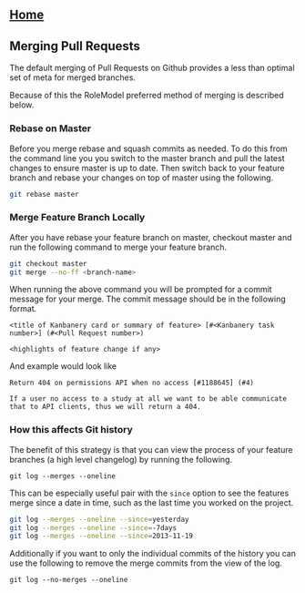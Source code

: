 ## [Home](../README.md)

## Merging Pull Requests

The default merging of Pull Requests on Github provides a less than optimal set of meta for merged branches.

Because of this the RoleModel preferred method of merging is described below.

### Rebase on Master

Before you merge rebase and squash commits as needed.  To do this from the command line you you switch to the master branch and pull the latest changes to ensure master is up to date.  Then switch back to your feature branch and rebase your changes on top of master using the following.

```bash
git rebase master
```

### Merge Feature Branch Locally

After you have rebase your feature branch on master, checkout master and run the following command to merge your feature branch.

```bash
git checkout master
git merge --no-ff <branch-name>
```

When running the above command you will be prompted for a commit message for your merge.  The commit message should be in the following format.

```
<title of Kanbanery card or summary of feature> [#<Kanbanery task number>] (#<Pull Request number>)

<highlights of feature change if any>
```

And example would look like

```
Return 404 on permissions API when no access [#1188645] (#4)

If a user no access to a study at all we want to be able communicate that to API clients, thus we will return a 404.
```

### How this affects Git history

The benefit of this strategy is that you can view the process of your feature branches (a high level changelog) by running the following.

```
git log --merges --oneline
```

This can be especially useful pair with the `since` option to see the features merge since a date in time, such as the last time you worked on the project.

```bash
git log --merges --oneline --since=yesterday
git log --merges --oneline --since=-7days
git log --merges --oneline --since=2013-11-19
```

Additionally if you want to only the individual commits of the history you can use the following to remove the merge commits from the view of the log.

```
git log --no-merges --oneline
```
